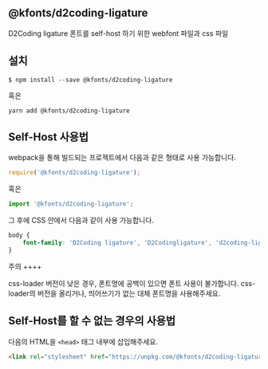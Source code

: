 
@kfonts/d2coding-ligature
---------------------

D2Coding ligature 폰트를 self-host 하기 위한 webfont 파일과 css 파일

설치
----

```
$ npm install --save @kfonts/d2coding-ligature
```

혹은

```
yarn add @kfonts/d2coding-ligature
```

Self-Host 사용법
---------------

webpack을 통해 빌드되는 프로젝트에서 다음과 같은 형태로 사용 가능합니다.

```js
require('@kfonts/d2coding-ligature');
```

혹은

```js
import '@kfonts/d2coding-ligature';
```

그 후에 CSS 안에서 다음과 같이 사용 가능합니다.

```css
body {
    font-family: 'D2Coding ligature', 'D2Codingligature', 'd2coding-ligature';
}
```

주의
++++

css-loader 버전이 낮은 경우, 폰트명에 공백이 있으면 폰트 사용이 불가합니다.
css-loader의 버전을 올리거나, 띄어쓰기가 없는 대체 폰트명을 사용해주세요.

Self-Host를 할 수 없는 경우의 사용법
--------------------------------

다음의 HTML을 `<head>` 태그 내부에 삽입해주세요.

```html
<link rel="stylesheet" href="https://unpkg.com/@kfonts/d2coding-ligature/index.css" />
```

